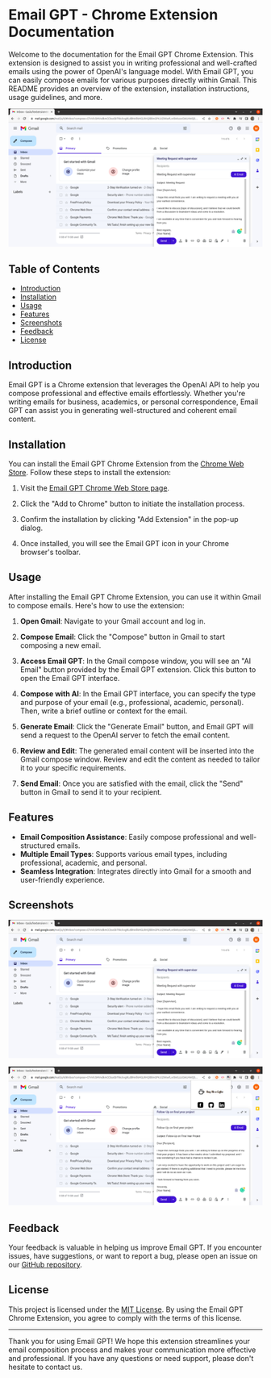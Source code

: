 # Email GPT - Chrome Extension Documentation

Welcome to the documentation for the Email GPT Chrome Extension. This extension is designed to assist you in writing professional and well-crafted emails using the power of OpenAI's language model. With Email GPT, you can easily compose emails for various purposes directly within Gmail. This README provides an overview of the extension, installation instructions, usage guidelines, and more.

![Email GPT Chrome Extension](https://github.com/Tasluf665/Email_GPT/blob/master/Extension_img/1.png)

## Table of Contents

- [Introduction](#introduction)
- [Installation](#installation)
- [Usage](#usage)
- [Features](#features)
- [Screenshots](#screenshots)
- [Feedback](#feedback)
- [License](#license)

## Introduction

Email GPT is a Chrome extension that leverages the OpenAI API to help you compose professional and effective emails effortlessly. Whether you're writing emails for business, academics, or personal correspondence, Email GPT can assist you in generating well-structured and coherent email content.

## Installation

You can install the Email GPT Chrome Extension from the [Chrome Web Store](https://chrome.google.com/webstore/detail/email-gpt/gjkkbbbjdcdickanchomafbcddjgpnpn). Follow these steps to install the extension:

1. Visit the [Email GPT Chrome Web Store page](https://chrome.google.com/webstore/detail/email-gpt/gjkkbbbjdcdickanchomafbcddjgpnpn).

2. Click the "Add to Chrome" button to initiate the installation process.

3. Confirm the installation by clicking "Add Extension" in the pop-up dialog.

4. Once installed, you will see the Email GPT icon in your Chrome browser's toolbar.

## Usage

After installing the Email GPT Chrome Extension, you can use it within Gmail to compose emails. Here's how to use the extension:

1. **Open Gmail**: Navigate to your Gmail account and log in.

2. **Compose Email**: Click the "Compose" button in Gmail to start composing a new email.

3. **Access Email GPT**: In the Gmail compose window, you will see an "AI Email" button provided by the Email GPT extension. Click this button to open the Email GPT interface.

4. **Compose with AI**: In the Email GPT interface, you can specify the type and purpose of your email (e.g., professional, academic, personal). Then, write a brief outline or context for the email.

5. **Generate Email**: Click the "Generate Email" button, and Email GPT will send a request to the OpenAI server to fetch the email content.

6. **Review and Edit**: The generated email content will be inserted into the Gmail compose window. Review and edit the content as needed to tailor it to your specific requirements.

7. **Send Email**: Once you are satisfied with the email, click the "Send" button in Gmail to send it to your recipient.

## Features

- **Email Composition Assistance**: Easily compose professional and well-structured emails.
- **Multiple Email Types**: Supports various email types, including professional, academic, and personal.
- **Seamless Integration**: Integrates directly into Gmail for a smooth and user-friendly experience.

## Screenshots
![Email GPT Screenshot 1](https://github.com/Tasluf665/Email_GPT/blob/master/Extension_img/1.png)

![Email GPT Screenshot 2](https://github.com/Tasluf665/Email_GPT/blob/master/Extension_img/2.png)

## Feedback

Your feedback is valuable in helping us improve Email GPT. If you encounter issues, have suggestions, or want to report a bug, please open an issue on our [GitHub repository](https://github.com/your-email-gpt-repo).

## License

This project is licensed under the [MIT License](LICENSE.md). By using the Email GPT Chrome Extension, you agree to comply with the terms of this license.

---

Thank you for using Email GPT! We hope this extension streamlines your email composition process and makes your communication more effective and professional. If you have any questions or need support, please don't hesitate to contact us.
